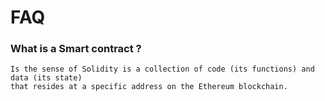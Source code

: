 # FAQ

### What is a Smart contract ?

```
Is the sense of Solidity is a collection of code (its functions) and data (its state) 
that resides at a specific address on the Ethereum blockchain.
```
